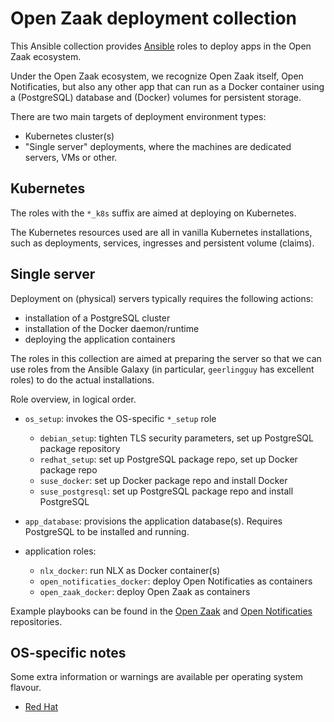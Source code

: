 # Open Zaak deployment collection

This Ansible collection provides [Ansible][Ansible] roles to deploy apps in the Open
Zaak ecosystem.

Under the Open Zaak ecosystem, we recognize Open Zaak itself, Open Notificaties, but
also any other app that can run as a Docker container using a (PostgreSQL) database
and (Docker) volumes for persistent storage.

There are two main targets of deployment environment types:

* Kubernetes cluster(s)
* "Single server" deployments, where the machines are dedicated servers, VMs or other.

## Kubernetes

The roles with the `*_k8s` suffix are aimed at deploying on Kubernetes.

The Kubernetes resources used are all in vanilla Kubernetes installations, such as
deployments, services, ingresses and persistent volume (claims).

## Single server

Deployment on (physical) servers typically requires the following actions:

* installation of a PostgreSQL cluster
* installation of the Docker daemon/runtime
* deploying the application containers

The roles in this collection are aimed at preparing the server so that we can use
roles from the Ansible Galaxy (in particular, `geerlingguy` has excellent roles) to
do the actual installations.

Role overview, in logical order.

- `os_setup`: invokes the OS-specific `*_setup` role
    - `debian_setup`: tighten TLS security parameters, set up PostgreSQL package repository
    - `redhat_setup`: set up PostgreSQL package repo, set up Docker package repo
    - `suse_docker`: set up Docker package repo and install Docker
    - `suse_postgresql`: set up PostgreSQL package repo and install PostgreSQL

- `app_database`: provisions the application database(s). Requires PostgreSQL to be
  installed and running.

- application roles:
    - `nlx_docker`: run NLX as Docker container(s)
    - `open_notificaties_docker`: deploy Open Notificaties as containers
    - `open_zaak_docker`: deploy Open Zaak as containers

Example playbooks can be found in the [Open Zaak][Open Zaak] and
[Open Notificaties][Open Notificaties] repositories.

[Ansible]: https://docs.ansible.com/
[Open Zaak]: https://github.com/open-zaak/open-zaak/tree/main/deployment
[Open Notificaties]: https://github.com/open-zaak/open-notificaties/tree/main/deployment

## OS-specific notes

Some extra information or warnings are available per operating system flavour.

- [Red Hat](./RedHat.md)
